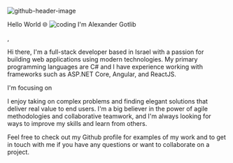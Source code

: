 ![github-header-image](https://user-images.githubusercontent.com/33599251/220019815-8ac10f98-6d7e-4705-8f67-6ced224729bd.png)


Hello World 🌐 ![coding](https://user-images.githubusercontent.com/33599251/220018136-4a31af75-9b12-4794-a1ad-3363ccf92a46.gif) I'm Alexander Gotlib

 , 

Hi there, I'm a full-stack developer based in Israel with a passion for building web applications using modern technologies. My primary programming languages are C# and I have experience working with frameworks such as ASP.NET Core, Angular, and ReactJS.

I'm focusing on



I enjoy taking on complex problems and finding elegant solutions that deliver real value to end users. I'm a big believer in the power of agile methodologies and collaborative teamwork, and I'm always looking for ways to improve my skills and learn from others.

Feel free to check out my Github profile for examples of my work and to get in touch with me if you have any questions or want to collaborate on a project.
